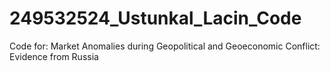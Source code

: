# 249532524_Ustunkal_Lacin_Code
Code for: Market Anomalies during Geopolitical and Geoeconomic Conflict: Evidence from Russia
